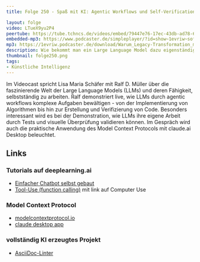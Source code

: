 ```yaml
---
title: Folge 250 - Spaß mit KI: Agentic Workflows und Self-Verification

layout: folge
video: LTueX9yu2P4
peertube: https://tube.tchncs.de/videos/embed/79447e76-17ec-43db-ad78-625f1985659d
embedded-mp3: https://www.podcaster.de/simpleplayer/?id=show~1evriw~software-architektur-im-stream~pod-8af18cc8d77ad152731e225099&v=1738347581
mp3: https://1evriw.podcaster.de/download/Warum_Legacy-Transformation_mehr_braucht_als_Techniker-innen_mit_Tanja_Friedel.mp3
description: Wie bekommt man ein Large Language Model dazu eigenständig Probleme zu lösen?
thumbnail: folge250.png
tags:
- Künstliche Intelligenz
---
```


Im Videocast spricht Lisa Maria Schäfer mit Ralf D. Müller über die faszinierende Welt der Large Language Models (LLMs) und deren Fähigkeit, selbstständig zu arbeiten.
Ralf demonstriert live, wie LLMs durch agentic workflows komplexe Aufgaben bewältigen - von der Implementierung von Algorithmen bis hin zur Erstellung und Verifizierung von Code.
Besonders interessant wird es bei der Demonstration, wie LLMs ihre eigene Arbeit durch Tests und visuelle Überprüfung validieren können.
Im Gespräch wird auch die praktische Anwendung des Model Context Protocols mit claude.ai Desktop beleuchtet.

## Links

### Tutorials auf deeplearning.ai

- [Einfacher Chatbot selbst gebaut](https://learn.deeplearning.ai/courses/chatgpt-prompt-eng/lesson/jtmdv/chatbot)
- [Tool-Use (function calling)](https://learn.deeplearning.ai/courses/building-toward-computer-use-with-anthropic/lesson/mshe8/tool-use) mit link auf Computer Use 

### Model Context Protocol

- [modelcontextprotocol.io](https://modelcontextprotocol.io/introduction)
- [claude desktop app](https://claude.ai/download)

### vollständig KI erzeugtes Projekt 

- [AsciiDoc-Linter](https://doctoolchain.org/asciidoc-linter/arc42/index.html)

